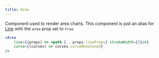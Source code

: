 ```yaml
---
title: Area
---
```


Component used to render area charts. This component is just an alias for [Line] with
the `area` prop set to `true`

```jsx
<Area
    line={(props) => <path {...props.lineProps} strokeWidth={3}/>}
    curve={(curves) => curves.curveMonotoneX}
/>
```


[Line]: /docs/renderable/Line

